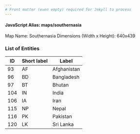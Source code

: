 ```yaml
---
# Front matter (even empty) required for Jekyll to process
---
```


#### JavaScript Alias: maps/southernasia

Map Name: Southernasia
Dimensions (Width x Height): 640x439





### List of Entities

ID | Short label | Label
---|---|---|
93|AF|Afghanistan
96|BD|Bangladesh
97|BT|Bhutan
104|IN|India
106|IA|Iran
115|NP|Nepal
116|PK|Pakistan
120|LK|Sri Lanka
